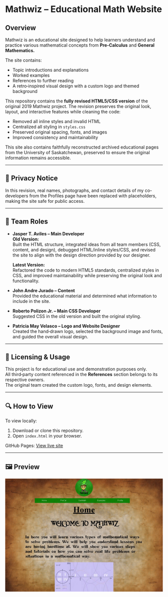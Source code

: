 # Mathwiz – Educational Math Website

## Overview
Mathwiz is an educational site designed to help learners understand and practice various mathematical concepts from **Pre‑Calculus** and **General Mathematics.**

The site contains:
- Topic introductions and explanations
- Worked examples
- References to further reading
- A retro‑inspired visual design with a custom logo and themed background

This repository contains the **fully revised HTML5/CSS version** of the original 2019 Mathwiz project. The revision preserves the original look, layout, and interactive features while cleaning the code:

- Removed all inline styles and invalid HTML
- Centralized all styling in `styles.css`
- Preserved original spacing, fonts, and images
- Improved consistency and maintainability

This site also contains faithfully reconstructed archived educational pages from the University of Saskatchewan, preserved to ensure the original information remains accessible.

---

## 📌 Privacy Notice
In this revision, real names, photographs, and contact details of my co-developers from the Profiles page have been replaced with placeholders, making the site safe for public access.

---

## 👥 Team Roles
- **Jasper T. Aviles – Main Developer**  
    **Old Version:**  
    Built the HTML structure, integrated ideas from all team members (CSS, content, and design), debugged HTML/inline styles/CSS, and revised the site to align with the design direction provided by our designer.

    **Latest Version:**  
    Refactored the code to modern HTML5 standards, centralized styles in CSS, and improved maintainability while preserving the original look and functionality.

- **John Andre Jurado – Content**  
    Provided the educational material and determined what information to include in the site.

- **Roberto Polizon Jr. – Main CSS Developer**  
    Suggested CSS in the old version and built the original styling.

- **Patricia May Velasco – Logo and Website Designer**  
    Created the hand‑drawn logo, selected the background image and fonts, and guided the overall visual design.

---

## 📄 Licensing & Usage
This project is for educational use and demonstration purposes only.  
All third‑party content referenced in the **References** section belongs to its respective owners.  
The original team created the custom logo, fonts, and design elements.

---

## 🔍 How to View
To view locally:
1. Download or clone this repository.
2. Open `index.html` in your browser.

GitHub Pages:
[View live site](https://jasperaviles54.github.io/Mathwiz/)

---

## 🖼 Preview
![Mathwiz homepage preview](preview.jpeg)